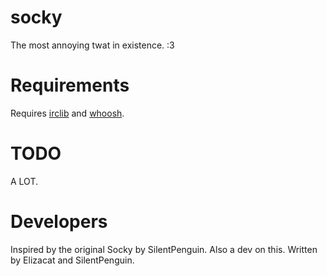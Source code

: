 socky
=====

The most annoying twat in existence. :3

Requirements
============
Requires [irclib](http://github.com/Elizacat/irclib) and [whoosh](http://pythonhosted.org/Whoosh/).

TODO
====
A LOT.

Developers
==========
Inspired by the original Socky by SilentPenguin. Also a dev on this.
Written by Elizacat and SilentPenguin.
